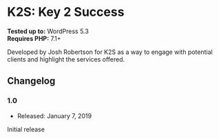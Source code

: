 # K2S: Key 2 Success

**Tested up to:** WordPress 5.3  
**Requires PHP:** 7.1+

Developed by Josh Robertson for K2S as a way to engage with potential clients and highlight the services offered.

## Changelog

### 1.0
* Released: January 7, 2019

Initial release
